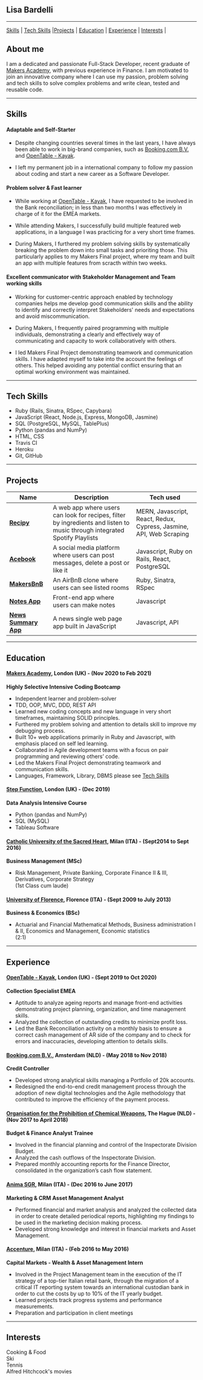 ## Lisa Bardelli
***
[Skills](#skills) | [Tech Skills](#techskills) |[Projects](#projects) | [Education](#education) | [Experience](#experience) | [Interests](#interests) |

## About me

I am a dedicated and passionate Full-Stack Developer, recent graduate of [Makers Academy](https://makers.tech/), with previous experience in Finance. 
I am motivated to join an innovative company where I can use my passion, problem solving and tech skills to solve complex problems and write clean, tested and reusable code.


***
## <a name="skills">Skills</a>

#### Adaptable and Self-Starter

- Despite changing countries several times in the last years, I have always been able to work in big-brand companies, such as [Booking.com B.V.](https://www.booking.com/) and [OpenTable - Kayak](https://www.opentable.co.uk/). 

- I left my permanent job in a international company to follow my passion about coding and start a new career as a Software Developer. 

#### Problem solver & Fast learner

- While working at [OpenTable - Kayak](https://www.opentable.co.uk/), I have requested to be involved in the Bank reconciliation; in less than two months I was effectively in charge of it for the EMEA markets.

- While attending Makers, I successfully build multiple featured web applications, in a language I was practicing for a very short time frames.

- During Makers, I furthered my problem solving skills by systematically breaking the problem down into small tasks and prioriting those. This particularly applies to my Makers Final project, where my team and built an app with multiple features from scracth within two weeks.

#### Excellent communicator with Stakeholder Management and Team working skills

- Working for customer-centric approach enabled by technology companies helps me develop good communication skills and the ability to identify and correctly interpret Stakeholders' needs and expectations and avoid miscommunication. 

- During Makers, I frequently paired programming with multiple individuals, demonstrating a clearly and effectively way of communicating and capacity to work collaboratively with others.

- I led Makers Final Project demonstrating teamwork and communication skills. I have adapted myself to take into the account the feelings of others. This helped avoiding any potential conflict ensuring that an optimal working environment was maintained.

***
## <a name="techskills">Tech Skills</a>

- Ruby (Rails, Sinatra, RSpec, Capybara) 
- JavaScript (React, Node.js, Express, MongoDB, Jasmine)
- SQL (PostgreSQL, MySQL, TablePlus)
- Python (pandas and NumPy)
- HTML, CSS
- Travis CI
- Heroku
- Git, GitHub

***
## <a name="projects">Projects</a>

| Name                          | Description                                           | Tech used         |
| ------------------------------| ----------------------------------------------------- | ----------------- |
| **[Recipy](https://github.com/lisabardelli/Recipy.git)** | A web app where users can look for recipes, filter by ingredients and listen to music through integrated Spotify Playlists| MERN, Javascript, React, Redux, Cypress, Jasmine, API, Web Scraping |
| **[Acebook](https://github.com/lisabardelli/acebook-on-the-rails.git)** | A social media platform where users can post messages, delete a post or like it | Javascript, Ruby on Rails, React, PostgreSQL |
| **[MakersBnB](https://github.com/lisabardelli/makersbnb_challenge.git)** | An AirBnB clone where users can see listed rooms | Ruby, Sinatra, RSpec|
| **[Notes App](https://github.com/lisabardelli/Notes-app.git)** | Front-end app where users can make notes | Javascript |
| **[News Summary App](https://github.com/lisabardelli/news-summary-challenge.git)** |A news single web page app built in JavaScript | Javascript, API |

***
## <a name="skills">Education</a>

#### **[Makers Academy](https://makers.tech/), London (UK)** - (Nov 2020 to Feb 2021)<br>
**Highly Selective Intensive Coding Bootcamp**<br>
- Independent learner and problem-solver<br>
- TDD, OOP, MVC, DDD, REST API<br>
- Learned new coding concepts and new language in very short timeframes, maintaining SOLID principles.<br>
- Furthered my problem solving and attention to details skill to improve my debugging process. <br>
- Built 10+ web applications primarily in Ruby and Javascript, with emphasis placed on self led learning.<br>
- Collaborated in Agile development teams with a focus on pair programming and reviewing others’ code. <br>
- Led the Makers Final Project demonstrating teamwork and communication skills. 
- Languages, Framework, Library, DBMS please see [Tech Skills](#techskills) 

#### **[Step Function](https://makers.tech/), London (UK)** - (Dec 2019)<br>
**Data Analysis Intensive Course**<br>
- Python (pandas and NumPy)<br>
- SQL (MySQL)<br>
- Tableau Software<br>

#### **[Catholic University of the Sacred Heart](https://www.ucsc.it/), Milan (ITA)** - (Sept2014 to Sept 2016)<br>
**Business Management (MSc)**<br>
- Risk Management, Private Banking, Corporate Finance II & III, Derivatives, Corporate Strategy<br>
(1st Class cum laude)<br>

#### **[University of Florence](https://www.unifi.it/changelang-eng.html), Florence (ITA)** - (Sept 2009 to July 2013)<br>
**Business & Economics (BSc)**<br>
- Actuarial and Financial Mathematical Methods, Business administration I & II, Economics and Management, Economic statistics<br>
(2:1)<br>


***
## <a name="experience">Experience</a>

#### **[OpenTable - Kayak](https://www.opentable.co.uk/), London (UK)** - (Sept 2019 to Oct 2020)<br>
**Collection Specialist EMEA**<br>
- Aptitude to analyze ageing reports and manage front-end activities demonstrating project planning, organization, and time management skills.<br>
- Analyzed the collection of outstanding credits to minimize profit loss.<br>
- Led the Bank Reconciliation activity on a monthly basis to ensure a correct cash management of AR side of the company and to check for errors and inaccuracies, developing attention to details skills.<br>


#### **[Booking.com B.V.](https://www.booking.com/), Amsterdam (NLD)** - (May 2018 to Nov 2018)<br>
**Credit Controller**<br>
- Developed strong analytical skills managing a Portfolio of 20k accounts.<br>
- Redesigned the end-to-end credit management process through the adoption of new digital technologies and the Agile methodology that contributed to improve the efficiency of the payment process.

#### **[Organisation for the Prohibition of Chemical Weapons](https://www.opcw.org/), The Hague (NLD)** - (Nov 2017 to April 2018)<br>
**Budget & Finance Analyst Trainee**<br>
- Involved in the financial planning and control of the Inspectorate Division Budget.<br>
- Analyzed the cash outflows of the Inspectorate Division. <br>
- Prepared monthly accounting reports for the Finance Director, consolidated in the organization’s cash flow statement.

#### **[Anima SGR](https://www.animasgr.it/EN/Pages/default.aspx), Milan (ITA)** -  (Dec 2016 to June 2017)<br>
**Marketing & CRM Asset Management Analyst**  <br>
- Performed financial and market analysis and analyzed the collected data in order to create detailed periodical reports, highlighting my findings to be used in the marketing decision making process.<br>
- Developed strong knowledge and interest in financial markets and Asset Management. 

#### **[Accenture](https://www.accenture.com/), Milan (ITA)** - (Feb 2016 to May 2016)<br>
**Capital Markets - Wealth & Asset Management Intern** <br>
- Involved in the Project Management team in the execution of the IT strategy of a top-tier Italian retail bank, through the migration of a critical IT reporting system towards an international custodian bank in order to cut the costs by up to 10% of the IT yearly budget.<br>
- Learned projects track progress systems and performance measurements.<br>
- Preparation and participation in client meetings
***


## <a name="interests">Interests </a>

Cooking & Food<br>
Ski<br>
Tennis<br>
Alfred Hitchcock's movies<br>




